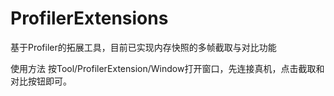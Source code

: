 # ProfilerExtensions
基于Profiler的拓展工具，目前已实现内存快照的多帧截取与对比功能

使用方法
按Tool/ProfilerExtension/Window打开窗口，先连接真机，点击截取和对比按钮即可。



